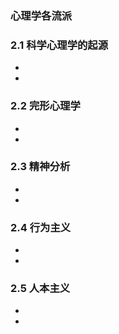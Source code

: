 ### 心理学各流派
### 2.1 科学心理学的起源
-
-
### 2.2 完形心理学
-
-
### 2.3 精神分析
-
-
### 2.4 行为主义
- 
- 
### 2.5 人本主义
-
-
